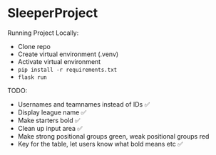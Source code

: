 # SleeperProject

Running Project Locally:
- Clone repo
- Create virtual environment (.venv)
- Activate virtual environment
- `pip install -r requirements.txt`
- `flask run`

TODO:
- Usernames and teamnames instead of IDs ✅
- Display league name ✅
- Make starters bold ✅
- Clean up input area ✅
- Make strong positional groups green, weak positional groups red
- Key for the table, let users know what bold means etc ✅
